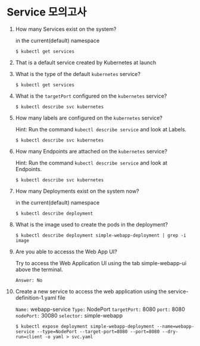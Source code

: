 # Service 모의고사



1. How many Services exist on the system?

   in the current(default) namespace

   ```
   $ kubectl get services
   ```



2. That is a default service created by Kubernetes at launch

3. What is the type of the default `kubernetes` service?

   ```
   $ kubectl get services
   ```



4. What is the `targetPort` configured on the `kubernetes` service?

   ```
   $ kubectl describe svc kubernetes
   ```

   

5. How many labels are configured on the `kubernetes` service?

   Hint: Run the command `kubectl describe service` and look at Labels.

   ```
   $ kubectl describe svc kubernetes
   ```

   

6. How many Endpoints are attached on the `kubernetes` service?

   Hint: Run the command `kubectl describe service` and look at Endpoints.

   ```
   $ kubectl describe svc kubernetes
   ```

   

7. How many Deployments exist on the system now?

   in the current(default) namespace

   ```
   $ kubectl describe deployment
   ```



8. What is the image used to create the pods in the deployment?

   ```
   $ kubectl describe deployment simple-webapp-deployment | grep -i image
   ```



9. Are you able to accesss the Web App UI?

   Try to access the Web Application UI using the tab simple-webapp-ui above the terminal.

   `Answer: No`



10. Create a new service to access the web application using the service-definition-1.yaml file

    `Name:` webapp-service
    `Type:` NodePort
    `targetPort:` 8080
    `port:` 8080
    `nodePort:` 30080
    `selector:` simple-webapp

    ```
    $ kubectl expose deployment simple-webapp-deployment --name=webapp-service --type=NodePort --target-port=8080 --port=8080 --dry-run=client -o yaml > svc.yaml
    ```

    